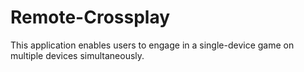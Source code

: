 # Remote-Crossplay
This application enables users to engage in a single-device game on multiple devices simultaneously.
